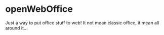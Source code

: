 # openWebOffice
Just a way to put office stuff to web!
It not mean classic office, it mean all around it...

